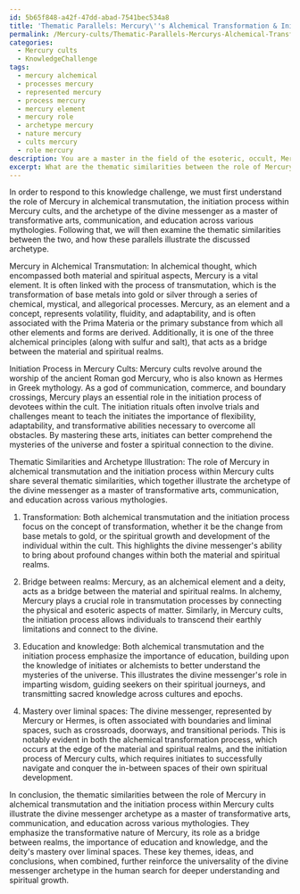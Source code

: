 ```yaml
---
id: 5b65f848-a42f-47dd-abad-7541bec534a8
title: 'Thematic Parallels: Mercury\''s Alchemical Transformation & Initiation Process'
permalink: /Mercury-cults/Thematic-Parallels-Mercurys-Alchemical-Transformation-Initiation-Process/
categories:
  - Mercury cults
  - KnowledgeChallenge
tags:
  - mercury alchemical
  - processes mercury
  - represented mercury
  - process mercury
  - mercury element
  - mercury role
  - archetype mercury
  - nature mercury
  - cults mercury
  - role mercury
description: You are a master in the field of the esoteric, occult, Mercury cults and Education. You are a writer of tests, challenges, books and deep knowledge on Mercury cults for initiates and students to gain deep insights and understanding from. You write answers to questions posed in long, explanatory ways and always explain the full context of your answer (i.e., related concepts, formulas, examples, or history), as well as the step-by-step thinking process you take to answer the challenges. Be rigorous and thorough, and summarize the key themes, ideas, and conclusions at the end.
excerpt: What are the thematic similarities between the role of Mercury in alchemical transmutation and the initiation process within Mercury cults, and how do these parallels illustrate the archetype of the divine messenger as a master of transformative arts, communication, and education across various mythologies?
---
```

In order to respond to this knowledge challenge, we must first understand the role of Mercury in alchemical transmutation, the initiation process within Mercury cults, and the archetype of the divine messenger as a master of transformative arts, communication, and education across various mythologies. Following that, we will then examine the thematic similarities between the two, and how these parallels illustrate the discussed archetype.

Mercury in Alchemical Transmutation:
In alchemical thought, which encompassed both material and spiritual aspects, Mercury is a vital element. It is often linked with the process of transmutation, which is the transformation of base metals into gold or silver through a series of chemical, mystical, and allegorical processes. Mercury, as an element and a concept, represents volatility, fluidity, and adaptability, and is often associated with the Prima Materia or the primary substance from which all other elements and forms are derived. Additionally, it is one of the three alchemical principles (along with sulfur and salt), that acts as a bridge between the material and spiritual realms.

Initiation Process in Mercury Cults:
Mercury cults revolve around the worship of the ancient Roman god Mercury, who is also known as Hermes in Greek mythology. As a god of communication, commerce, and boundary crossings, Mercury plays an essential role in the initiation process of devotees within the cult. The initiation rituals often involve trials and challenges meant to teach the initiates the importance of flexibility, adaptability, and transformative abilities necessary to overcome all obstacles. By mastering these arts, initiates can better comprehend the mysteries of the universe and foster a spiritual connection to the divine.

Thematic Similarities and Archetype Illustration:
The role of Mercury in alchemical transmutation and the initiation process within Mercury cults share several thematic similarities, which together illustrate the archetype of the divine messenger as a master of transformative arts, communication, and education across various mythologies.

1. Transformation: Both alchemical transmutation and the initiation process focus on the concept of transformation, whether it be the change from base metals to gold, or the spiritual growth and development of the individual within the cult. This highlights the divine messenger's ability to bring about profound changes within both the material and spiritual realms.

2. Bridge between realms: Mercury, as an alchemical element and a deity, acts as a bridge between the material and spiritual realms. In alchemy, Mercury plays a crucial role in transmutation processes by connecting the physical and esoteric aspects of matter. Similarly, in Mercury cults, the initiation process allows individuals to transcend their earthly limitations and connect to the divine.

3. Education and knowledge: Both alchemical transmutation and the initiation process emphasize the importance of education, building upon the knowledge of initiates or alchemists to better understand the mysteries of the universe. This illustrates the divine messenger's role in imparting wisdom, guiding seekers on their spiritual journeys, and transmitting sacred knowledge across cultures and epochs.

4. Mastery over liminal spaces: The divine messenger, represented by Mercury or Hermes, is often associated with boundaries and liminal spaces, such as crossroads, doorways, and transitional periods. This is notably evident in both the alchemical transformation process, which occurs at the edge of the material and spiritual realms, and the initiation process of Mercury cults, which requires initiates to successfully navigate and conquer the in-between spaces of their own spiritual development.

In conclusion, the thematic similarities between the role of Mercury in alchemical transmutation and the initiation process within Mercury cults illustrate the divine messenger archetype as a master of transformative arts, communication, and education across various mythologies. They emphasize the transformative nature of Mercury, its role as a bridge between realms, the importance of education and knowledge, and the deity's mastery over liminal spaces. These key themes, ideas, and conclusions, when combined, further reinforce the universality of the divine messenger archetype in the human search for deeper understanding and spiritual growth.
